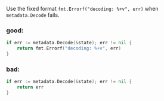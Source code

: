 Use the fixed format `fmt.Errorf("decoding: %+v", err)` when `metadata.Decode` fails.

### good:
```go
if err := metadata.Decode(&state); err != nil {
	return fmt.Errorf("decoding: %+v", err)
}
```

### bad:
```go
if err := metadata.Decode(&state); err != nil {
	return err
}
```
